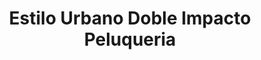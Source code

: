 ---
title: "Estilo Urbano Doble Impacto Peluqueria"
url: /quito/estilo-urbano-doble-impacto-peluqueria/
shop: Friseur
---